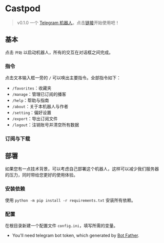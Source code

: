 # Castpod

> v0.1.0
 一个 [Telegram 机器人](https://core.telegram.org/bots/api)。点击[链接](https://t.me/castpod)开始使用吧！

## 基本

点击 `开始` 以启动机器人，所有的交互在对话框之间完成。

### 指令
点击文本输入框一旁的 `/` 可以唤出主要指令。全部指令如下：
- `/favorites`：收藏夹
- `/manage`：管理已订阅的播客
- `/help`：帮助与指南
- `/about`：关于本机器人与作者
- `/setting`：偏好设置
- `/export`：导出订阅文件
- `/logout`：注销账号并清空所有数据

### 订阅与下载

## 部署

如果您有一点技术背景，可以考虑自己部署这个机器人，这样可以减少我们服务器的压力，同时带给您更好的使用体验。

### 安装依赖

使用 `python -m pip install -r requirements.txt` 安装所有依赖。

### 配置

在根目录新建一个配置文件 `config.ini`，填写所需的变量。

- You'll need telegram bot token, which generated by [Bot Father](https://t.me/BotFather).

